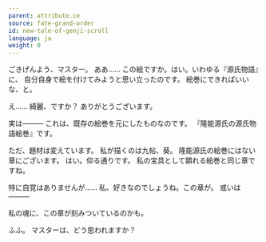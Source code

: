 ```yaml
---
parent: attribute.ce
source: fate-grand-order
id: new-tale-of-genji-scroll
language: ja
weight: 0
---
```


ごきげんよう、マスター。
ああ……
この絵ですか。はい。いわゆる『源氏物語』に、
自分自身で絵を付けてみようと思い立ったのです。
絵巻にできればいいな、と。

え……
綺麗、ですか？
ありがとうございます。

実は―――
これは、既存の絵巻を元にしたものなのです。
『隆能源氏の源氏物語絵巻』です。

ただ、題材は変えています。
私が描くのは九帖、葵。
隆能源氏の絵巻にはない章にございます。
はい。仰る通りです。
私の宝具として顕れる絵巻と同じ章ですね。

特に自覚はありませんが……
私、好きなのでしょうね。この章が。
或いは―――

私の魂に、この章が刻みついているのかも。

ふふ。
マスターは、どう思われますか？
